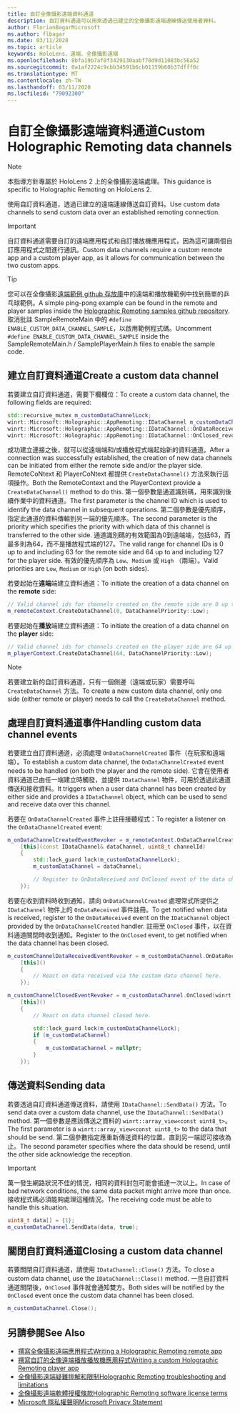 ```yaml
---
title: 自訂全像攝影遠端資料通道
description: 自訂資料通道可以用來透過已建立的全像攝影遠端連線傳送使用者資料。
author: FlorianBagarMicrosoft
ms.author: flbagar
ms.date: 03/11/2020
ms.topic: article
keywords: HoloLens、遠端、全像攝影遠端
ms.openlocfilehash: 8bfa19b7af0f3429130aabf70d9d11083bc56a52
ms.sourcegitcommit: 0a1af2224c9cbb34591b6cb01159b60b37dfff0c
ms.translationtype: MT
ms.contentlocale: zh-TW
ms.lasthandoff: 03/11/2020
ms.locfileid: "79092300"
---
```

# <a name="custom-holographic-remoting-data-channels"></a><span data-ttu-id="c6d9e-104">自訂全像攝影遠端資料通道</span><span class="sxs-lookup"><span data-stu-id="c6d9e-104">Custom Holographic Remoting data channels</span></span>

>[!NOTE]
><span data-ttu-id="c6d9e-105">本指導方針專屬於 HoloLens 2 上的全像攝影遠端處理。</span><span class="sxs-lookup"><span data-stu-id="c6d9e-105">This guidance is specific to Holographic Remoting on HoloLens 2.</span></span>

<span data-ttu-id="c6d9e-106">使用自訂資料通道，透過已建立的遠端連線傳送自訂資料。</span><span class="sxs-lookup"><span data-stu-id="c6d9e-106">Use custom data channels to send custom data over an established remoting connection.</span></span>

>[!IMPORTANT]
><span data-ttu-id="c6d9e-107">自訂資料通道需要自訂的遠端應用程式和自訂播放機應用程式，因為這可讓兩個自訂應用程式之間進行通訊。</span><span class="sxs-lookup"><span data-stu-id="c6d9e-107">Custom data channels require a custom remote app and a custom player app, as it allows for communication between the two custom apps.</span></span>

>[!TIP]
><span data-ttu-id="c6d9e-108">您可以在全像攝影[遠端範例 github 存放庫](https://github.com/microsoft/MixedReality-HolographicRemoting-Samples)中的遠端和播放機範例中找到簡單的乒乓球範例。</span><span class="sxs-lookup"><span data-stu-id="c6d9e-108">A simple ping-pong example can be found in the remote and player samples inside the [Holographic Remoting samples github repository](https://github.com/microsoft/MixedReality-HolographicRemoting-Samples).</span></span> <span data-ttu-id="c6d9e-109">取消批註 SampleRemoteMain 中的 ```#define ENABLE_CUSTOM_DATA_CHANNEL_SAMPLE```，以啟用範例程式碼。</span><span class="sxs-lookup"><span data-stu-id="c6d9e-109">Uncomment ```#define ENABLE_CUSTOM_DATA_CHANNEL_SAMPLE``` inside the SampleRemoteMain.h / SamplePlayerMain.h files to enable the sample code.</span></span>


## <a name="create-a-custom-data-channel"></a><span data-ttu-id="c6d9e-110">建立自訂資料通道</span><span class="sxs-lookup"><span data-stu-id="c6d9e-110">Create a custom data channel</span></span>


<span data-ttu-id="c6d9e-111">若要建立自訂資料通道，需要下欄欄位：</span><span class="sxs-lookup"><span data-stu-id="c6d9e-111">To create a custom data channel, the following fields are required:</span></span>
```cpp
std::recursive_mutex m_customDataChannelLock;
winrt::Microsoft::Holographic::AppRemoting::IDataChannel m_customDataChannel = nullptr;
winrt::Microsoft::Holographic::AppRemoting::IDataChannel::OnDataReceived_revoker m_customChannelDataReceivedEventRevoker;
winrt::Microsoft::Holographic::AppRemoting::IDataChannel::OnClosed_revoker m_customChannelClosedEventRevoker;
```

<span data-ttu-id="c6d9e-112">成功建立連接之後，就可以從遠端端和/或播放程式端起始新的資料通道。</span><span class="sxs-lookup"><span data-stu-id="c6d9e-112">After a connection was successfully established, the creation of new data channels can be initiated from either the remote side and/or the player side.</span></span> <span data-ttu-id="c6d9e-113">RemoteCoNtext 和 PlayerCoNtext 都提供 ```CreateDataChannel()``` 方法來執行這項操作。</span><span class="sxs-lookup"><span data-stu-id="c6d9e-113">Both the RemoteContext and the PlayerContext provide a ```CreateDataChannel()``` method to do this.</span></span> <span data-ttu-id="c6d9e-114">第一個參數是通道識別碼，用來識別後續作業中的資料通道。</span><span class="sxs-lookup"><span data-stu-id="c6d9e-114">The first parameter is the channel ID which is used to identify the data channel in subsequent operations.</span></span> <span data-ttu-id="c6d9e-115">第二個參數是優先順序，指定此通道的資料傳輸到另一端的優先順序。</span><span class="sxs-lookup"><span data-stu-id="c6d9e-115">The second parameter is the priority which specifies the priority with which data of this channel is transferred to the other side.</span></span> <span data-ttu-id="c6d9e-116">通道識別碼的有效範圍為0到遠端端，包括63，而最多則為64，而不是播放程式端的127。</span><span class="sxs-lookup"><span data-stu-id="c6d9e-116">The valid range for channel IDs is 0 up to and including 63 for the remote side and 64 up to and including 127 for the player side.</span></span> <span data-ttu-id="c6d9e-117">有效的優先順序為 ```Low```、```Medium``` 或 ```High``` （兩端）。</span><span class="sxs-lookup"><span data-stu-id="c6d9e-117">Valid priorities are ```Low```, ```Medium``` or ```High``` (on both sides).</span></span>

<span data-ttu-id="c6d9e-118">若要起始在**遠端**端建立資料通道：</span><span class="sxs-lookup"><span data-stu-id="c6d9e-118">To initiate the creation of a data channel on the **remote** side:</span></span>
```cpp
// Valid channel ids for channels created on the remote side are 0 up to and including 63
m_remoteContext.CreateDataChannel(0, DataChannelPriority::Low);
```

<span data-ttu-id="c6d9e-119">若要起始在**播放**端建立資料通道：</span><span class="sxs-lookup"><span data-stu-id="c6d9e-119">To initiate the creation of a data channel on the **player** side:</span></span>
```cpp
// Valid channel ids for channels created on the player side are 64 up to and including 127
m_playerContext.CreateDataChannel(64, DataChannelPriority::Low);
```

>[!NOTE]
><span data-ttu-id="c6d9e-120">若要建立新的自訂資料通道，只有一個側邊（遠端或玩家）需要呼叫 ```CreateDataChannel``` 方法。</span><span class="sxs-lookup"><span data-stu-id="c6d9e-120">To create a new custom data channel, only one side (either remote or player) needs to call the ```CreateDataChannel``` method.</span></span>

## <a name="handling-custom-data-channel-events"></a><span data-ttu-id="c6d9e-121">處理自訂資料通道事件</span><span class="sxs-lookup"><span data-stu-id="c6d9e-121">Handling custom data channel events</span></span>

<span data-ttu-id="c6d9e-122">若要建立自訂資料通道，必須處理 ```OnDataChannelCreated``` 事件（在玩家和遠端端）。</span><span class="sxs-lookup"><span data-stu-id="c6d9e-122">To establish a custom data channel, the ```OnDataChannelCreated``` event needs to be handled (on both the player and the remote side).</span></span> <span data-ttu-id="c6d9e-123">它會在使用者資料通道已由任一端建立時觸發，並提供 ```IDataChannel``` 物件，可用於透過此通道傳送和接收資料。</span><span class="sxs-lookup"><span data-stu-id="c6d9e-123">It triggers when a user data channel has been created by either side and provides a ```IDataChannel``` object, which can be used to send and receive data over this channel.</span></span>

<span data-ttu-id="c6d9e-124">若要在 ```OnDataChannelCreated``` 事件上註冊接聽程式：</span><span class="sxs-lookup"><span data-stu-id="c6d9e-124">To register a listener on the ```OnDataChannelCreated``` event:</span></span>
```cpp
m_onDataChannelCreatedEventRevoker = m_remoteContext.OnDataChannelCreated(winrt::auto_revoke,
    [this](const IDataChannel& dataChannel, uint8_t channelId)
    {
        std::lock_guard lock(m_customDataChannelLock);
        m_customDataChannel = dataChannel;

        // Register to OnDataReceived and OnClosed event of the data channel here, see below...
    });
```

<span data-ttu-id="c6d9e-125">若要在收到資料時收到通知，請向 ```OnDataChannelCreated``` 處理常式所提供之 ```IDataChannel``` 物件上的 ```OnDataReceived``` 事件註冊。</span><span class="sxs-lookup"><span data-stu-id="c6d9e-125">To get notified when data is received, register to the ```OnDataReceived``` event on the ```IDataChannel``` object provided by the ```OnDataChannelCreated``` handler.</span></span> <span data-ttu-id="c6d9e-126">註冊至 ```OnClosed``` 事件，以在資料通道關閉時收到通知。</span><span class="sxs-lookup"><span data-stu-id="c6d9e-126">Register to the ```OnClosed``` event, to get notified when the data channel has been closed.</span></span>

```cpp
m_customChannelDataReceivedEventRevoker = m_customDataChannel.OnDataReceived(winrt::auto_revoke, 
    [this]()
    {
        // React on data received via the custom data channel here.
    });

m_customChannelClosedEventRevoker = m_customDataChannel.OnClosed(winrt::auto_revoke,
    [this]()
    {
        // React on data channel closed here.

        std::lock_guard lock(m_customDataChannelLock);
        if (m_customDataChannel)
        {
            m_customDataChannel = nullptr;
        }
    });
```

## <a name="sending-data"></a><span data-ttu-id="c6d9e-127">傳送資料</span><span class="sxs-lookup"><span data-stu-id="c6d9e-127">Sending data</span></span>

<span data-ttu-id="c6d9e-128">若要透過自訂資料通道傳送資料，請使用 ```IDataChannel::SendData()``` 方法。</span><span class="sxs-lookup"><span data-stu-id="c6d9e-128">To send data over a custom data channel, use the ```IDataChannel::SendData()``` method.</span></span> <span data-ttu-id="c6d9e-129">第一個參數是應該傳送之資料的 ```winrt::array_view<const uint8_t>```。</span><span class="sxs-lookup"><span data-stu-id="c6d9e-129">The first parameter is a ```winrt::array_view<const uint8_t>``` to the data that should be send.</span></span> <span data-ttu-id="c6d9e-130">第二個參數指定應重新傳送資料的位置，直到另一端認可接收為止。</span><span class="sxs-lookup"><span data-stu-id="c6d9e-130">The second parameter specifies where the data should be resend, until the other side acknowledge the reception.</span></span> 

>[!IMPORTANT]
><span data-ttu-id="c6d9e-131">萬一發生網路狀況不佳的情況，相同的資料封包可能會抵達一次以上。</span><span class="sxs-lookup"><span data-stu-id="c6d9e-131">In case of bad network conditions, the same data packet might arrive more than once.</span></span> <span data-ttu-id="c6d9e-132">接收程式碼必須能夠處理這種情況。</span><span class="sxs-lookup"><span data-stu-id="c6d9e-132">The receiving code must be able to handle this situation.</span></span>

```cpp
uint8_t data[] = {1};
m_customDataChannel.SendData(data, true);
```

## <a name="closing-a-custom-data-channel"></a><span data-ttu-id="c6d9e-133">關閉自訂資料通道</span><span class="sxs-lookup"><span data-stu-id="c6d9e-133">Closing a custom data channel</span></span>

<span data-ttu-id="c6d9e-134">若要關閉自訂資料通道，請使用 ```IDataChannel::Close()``` 方法。</span><span class="sxs-lookup"><span data-stu-id="c6d9e-134">To close a custom data channel, use the ```IDataChannel::Close()``` method.</span></span> <span data-ttu-id="c6d9e-135">一旦自訂資料通道關閉後，```OnClosed``` 事件就會通知雙方。</span><span class="sxs-lookup"><span data-stu-id="c6d9e-135">Both sides will be notified by the ```OnClosed``` event once the custom data channel has been closed.</span></span>

```cpp
m_customDataChannel.Close();
```

## <a name="see-also"></a><span data-ttu-id="c6d9e-136">另請參閱</span><span class="sxs-lookup"><span data-stu-id="c6d9e-136">See Also</span></span>
* [<span data-ttu-id="c6d9e-137">撰寫全像攝影遠端應用程式</span><span class="sxs-lookup"><span data-stu-id="c6d9e-137">Writing a Holographic Remoting remote app</span></span>](holographic-remoting-create-host.md)
* [<span data-ttu-id="c6d9e-138">撰寫自訂的全像遠端播放播放機應用程式</span><span class="sxs-lookup"><span data-stu-id="c6d9e-138">Writing a custom Holographic Remoting player app</span></span>](holographic-remoting-create-player.md)
* [<span data-ttu-id="c6d9e-139">全像攝影遠端疑難排解和限制</span><span class="sxs-lookup"><span data-stu-id="c6d9e-139">Holographic Remoting troubleshooting and limitations</span></span>](holographic-remoting-troubleshooting.md)
* [<span data-ttu-id="c6d9e-140">全像攝影遠端軟體授權條款</span><span class="sxs-lookup"><span data-stu-id="c6d9e-140">Holographic Remoting software license terms</span></span>](https://docs.microsoft.com//legal/mixed-reality/microsoft-holographic-remoting-software-license-terms)
* [<span data-ttu-id="c6d9e-141">Microsoft 隱私權聲明</span><span class="sxs-lookup"><span data-stu-id="c6d9e-141">Microsoft Privacy Statement</span></span>](https://go.microsoft.com/fwlink/?LinkId=521839)
